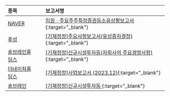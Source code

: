 | **종목** |      |**보고서명** |
| :------- | :--- |:----------- |
| [NAVER](/035420/#dart) | | [임원ㆍ주요주주특정증권등소유상황보고서](https://dart.fss.or.kr/dsaf001/main.do?rcpNo=20240405003182){:target="_blank"} |
| [후성](/093370/#dart) | | [[기재정정]주요사항보고서(유상증자결정)](https://dart.fss.or.kr/dsaf001/main.do?rcpNo=20240405003098){:target="_blank"} |
| [솔브레인홀딩스](/036830/#dart) | | [[기재정정]신규시설투자등(자회사의 주요경영사항)              ](https://dart.fss.or.kr/dsaf001/main.do?rcpNo=20240405900722){:target="_blank"} |
| [더네이쳐홀딩스](/298540/#dart) | | [[기재정정]사업보고서 (2023.12)](https://dart.fss.or.kr/dsaf001/main.do?rcpNo=20240405003123){:target="_blank"} |
| [솔브레인](/357780/#dart) | | [[기재정정]신규시설투자등              ](https://dart.fss.or.kr/dsaf001/main.do?rcpNo=20240405900682){:target="_blank"} |